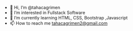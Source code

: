 - 👋 Hi, I’m @tahacagrimen
- 👀 I’m interested in Fullstack Software
- 🌱 I’m currently learning HTML, CSS, Bootstrap ,Javascript
- 📫 How to reach me tahacagrimen2@gmail.com

<!---
tahacagrimen/tahacagrimen is a ✨ special ✨ repository because its `README.md` (this file) appears on your GitHub profile.
You can click the Preview link to take a look at your changes.
--->
